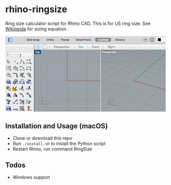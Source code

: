 # rhino-ringsize

Ring size calculator script for Rhino CAD. This is for US ring size. See [Wikipeida](https://en.wikipedia.org/wiki/Ring_size#Equations) for sizing equation.

![RingSize for Rhino](https://github.com/talitw/rhino-ringsize/blob/master/ring_size.gif)

## Installation and Usage (macOS)

 - Clone or download this repo
 - Run `./install.sh` to install the Python script
 - Restart Rhino, run command RingSize

## Todos

 - Windows support
